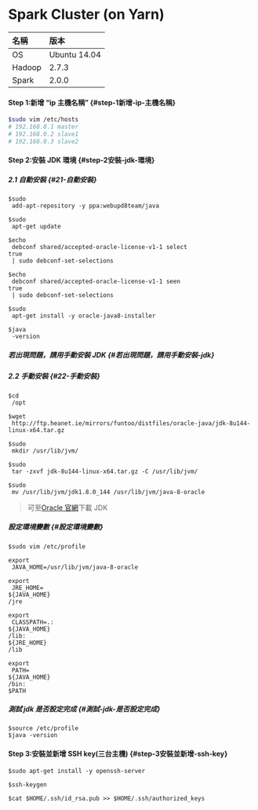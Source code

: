 # Spark Cluster \(on Yarn\)

| 名稱 | 版本 |
| :--- | :--- |
| OS | Ubuntu 14.04 |
| Hadoop | 2.7.3 |
| Spark | 2.0.0 |

#### Step 1:新增 “ip 主機名稱” {#step-1新增-ip-主機名稱}

```bash
$sudo vim /etc/hosts
# 192.168.0.1 master
# 192.168.0.2 slave1
# 192.168.0.3 slave2
```

#### Step 2:安裝 JDK 環境 {#step-2安裝-jdk-環境}

##### 2.1 自動安裝 {#21-自動安裝}

```
$sudo
 add-apt-repository -y ppa:webupd8team/java

$sudo
 apt-get update

$echo
 debconf shared/accepted-oracle-license-v1-1 select 
true
 | sudo debconf-set-selections

$echo
 debconf shared/accepted-oracle-license-v1-1 seen 
true
 | sudo debconf-set-selections

$sudo
 apt-get install -y oracle-java8-installer

$java
 -version

```

##### 若出現問題，請用手動安裝 JDK {#若出現問題，請用手動安裝-jdk}

##### 2.2 手動安裝 {#22-手動安裝}

```
$cd
 /opt

$wget
 http://ftp.heanet.ie/mirrors/funtoo/distfiles/oracle-java/jdk-8u144-linux-x64.tar.gz

$sudo
 mkdir /usr/lib/jvm/

$sudo
 tar -zxvf jdk-8u144-linux-x64.tar.gz -C /usr/lib/jvm/

$sudo
 mv /usr/lib/jvm/jdk1.8.0_144 /usr/lib/jvm/java-8-oracle

```

> 可至[Oracle 官網](http://www.oracle.com/technetwork/java/javase/downloads/jdk8-downloads-2133151.html)下載 JDK

##### 設定環境變數 {#設定環境變數}

```
$sudo vim /etc/profile

```

```
export
 JAVA_HOME=/usr/lib/jvm/java-8-oracle

export
 JRE_HOME=
${JAVA_HOME}
/jre   

export
 CLASSPATH=.:
${JAVA_HOME}
/lib:
${JRE_HOME}
/lib   

export
 PATH=
${JAVA_HOME}
/bin:
$PATH
```

##### 測試 jdk 是否設定完成 {#測試-jdk-是否設定完成}

```
$source /etc/profile
$java -version
```

#### Step 3:安裝並新增 SSH key\(三台主機\) {#step-3安裝並新增-ssh-key}

```
$sudo apt-get install -y openssh-server

$ssh-keygen

$cat $HOME/.ssh/id_rsa.pub >> $HOME/.ssh/authorized_keys

```

  


